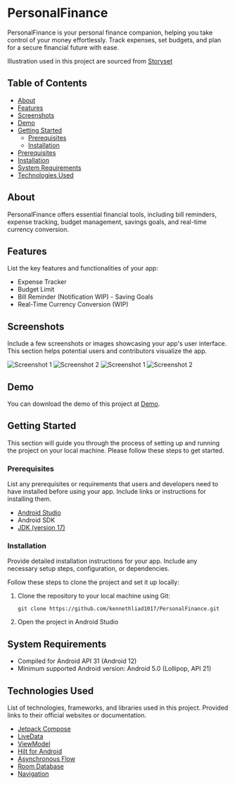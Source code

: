 # PersonalFinance

PersonalFinance is your personal finance companion, helping you take control of your money effortlessly. Track expenses, set budgets, and plan for a secure financial future with ease.

Illustration used in this project are sourced from [Storyset](https://storyset.com/illustration)

## Table of Contents

- [About](#about)
- [Features](#features)
- [Screenshots](#screenshots)
- [Demo](#demo)
- [Getting Started](#getting-started)
  - [Prerequisites](#prerequisites)
  - [Installation](#installation)
- [Prerequisites](#prerequisites)
- [Installation](#installation)
- [System Requirements](#system-requirements)
- [Technologies Used](#technologies-used)

## About

PersonalFinance offers essential financial tools, including bill reminders, expense tracking, budget management, savings goals, and real-time currency conversion.

## Features

List the key features and functionalities of your app: 
- Expense Tracker
- Budget Limit
- Bill Reminder (Notification WIP) - Saving Goals
- Real-Time Currency Conversion (WIP)

## Screenshots

Include a few screenshots or images showcasing your app's user interface. This section helps potential users and contributors visualize the app.

![Screenshot 1](/screenshots/home.png)
![Screenshot 2](/screenshots/analytics.png)
![Screenshot 1](/screenshots/budget.png)
![Screenshot 2](/screenshots/savings.png)

## Demo

You can download the demo of this project at [Demo](/app/release/personalfinance.apk).

## Getting Started

This section will guide you through the process of setting up and running the project on your local machine. Please follow these steps to get started.

### Prerequisites

List any prerequisites or requirements that users and developers need to have installed before using your app. Include links or instructions for installing them.

- [Android Studio][1]
- Android SDK
- [JDK (version 17)][9]

### Installation

Provide detailed installation instructions for your app. Include any necessary setup steps, configuration, or dependencies.

Follow these steps to clone the project and set it up locally:

1. Clone the repository to your local machine using Git:

   ```shell
   git clone https://github.com/kennethliad1017/PersonalFinance.git
   ```

2. Open the project in Android Studio

## System Requirements

- Compiled for Android API 31 (Android 12)
- Minimum supported Android version: Android 5.0 (Lollipop, API 21)

## Technologies Used

List of technologies, frameworks, and libraries used in this project. Provided links to their official websites or documentation.

- [Jetpack Compose][10]
- [LiveData][3]
- [ViewModel][4]
- [Hilt for Android][5]
- [Asynchronous Flow][7]
- [Room Database][6]
- [Navigation][8]

[1]: https://developer.android.com/studio
[2]: https://developer.android.com/topic/libraries/architecture
[3]: https://developer.android.com/topic/libraries/architecture/livedata
[4]: https://developer.android.com/topic/libraries/architecture/viewmodel
[5]: https://developer.android.com/training/dependency-injection/hilt-android
[6]: https://developer.android.com/training/data-storage/room
[7]: https://kotlinlang.org/docs/flow.html
[8]: https://developer.android.com/jetpack/compose/navigation
[9]: https://www.oracle.com/java/technologies/downloads/
[10]: https://developer.android.com/jetpack/compose

